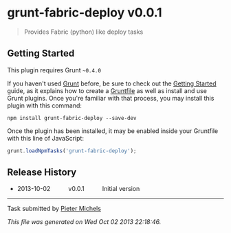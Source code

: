 # grunt-fabric-deploy v0.0.1

> Provides Fabric (python) like deploy tasks



## Getting Started
This plugin requires Grunt `~0.4.0`

If you haven't used [Grunt](http://gruntjs.com/) before, be sure to check out the [Getting Started](http://gruntjs.com/getting-started) guide, as it explains how to create a [Gruntfile](http://gruntjs.com/sample-gruntfile) as well as install and use Grunt plugins. Once you're familiar with that process, you may install this plugin with this command:

```shell
npm install grunt-fabric-deploy --save-dev
```

Once the plugin has been installed, it may be enabled inside your Gruntfile with this line of JavaScript:

```js
grunt.loadNpmTasks('grunt-fabric-deploy');
```




## Release History

 * 2013-10-02   v0.0.1   Initial version

---

Task submitted by [Pieter Michels](http://noort.be/)

*This file was generated on Wed Oct 02 2013 22:18:46.*
